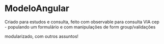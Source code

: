 # ModeloAngular

Criado para estudos e consulta, 
feito com observable para consulta VIA cep - populando um formulário e com manipulações de form group/validações

modularizado, com outros assuntos!
